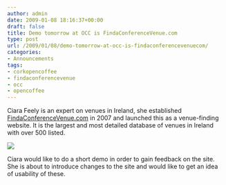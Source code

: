 ```yaml
---
author: admin
date: 2009-01-08 18:16:37+00:00
draft: false
title: Demo tomorrow at OCC is FindaConferenceVenue.com
type: post
url: /2009/01/08/demo-tomorrow-at-occ-is-findaconferencevenuecom/
categories:
- Announcements
tags:
- corkopencoffee
- findaconferencevenue
- occ
- opencoffee
---
```


Ciara Feely is an expert on venues in Ireland, she established [FindaConferenceVenue.com](http://www.findaconferencevenue.com) in 2007 and launched this as a venue-finding website.  It is the largest and most detailed database of venues in Ireland with over 500 listed.

![](http://www.findaconferencevenue.com/images/book_a_meeting_logo.gif)


Ciara would like to do a short demo in order to gain feedback on the site.  She is about to introduce changes to the site and would like to get an idea of usability of these.
